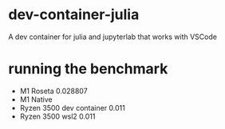 # dev-container-julia
A dev container for julia and jupyterlab that works with VSCode


# running the benchmark

 - M1 Roseta 0.028807
 - M1 Native 
 - Ryzen 3500 dev container 0.011
 - Ryzen 3500 wsl2 0.011